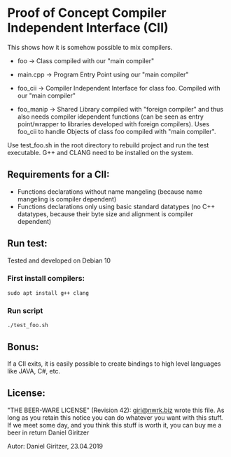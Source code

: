 Proof of Concept Compiler Independent Interface (CII)
=====================================================

This shows how it is somehow possible to mix compilers.

* foo -> Class compiled with our "main compiler"
* main.cpp -> Program Entry Point using our "main compiler"
* foo_cii -> Compiler Independent Interface for class foo. Compiled with our "main compiler"

* foo_manip -> Shared Library compiled with "foreign compiler" and thus also needs compiler idependent functions (can be seen as entry point/wrapper to libraries developed with foreign compilers). Uses foo_cii to handle Objects of class foo compiled with "main compiler".

Use test_foo.sh in the root directory to rebuild project and run the test executable. G++ and CLANG need to be installed on the system.

Requirements for a CII:
------------------------
* Functions declarations without name mangeling (because name mangeling is compiler dependent)
* Functions declarations only using basic standard datatypes (no C++ datatypes, because their byte size and alignment is compiler dependent)

Run test:
---------

Tested and developed on Debian 10

### First install compilers:
```
sudo apt install g++ clang
```

### Run script
```
./test_foo.sh
```

Bonus:
------
If a CII exits, it is easily possible to create bindings to high level languages like JAVA, C#, etc.

License:
------------

"THE BEER-WARE LICENSE" (Revision 42):
<giri@nwrk.biz> wrote this file. As long as you retain this notice you can do whatever you want with this stuff. If we meet some day, and you think this stuff is worth it, you can buy me a beer in return Daniel Giritzer

Autor: Daniel Giritzer, 23.04.2019